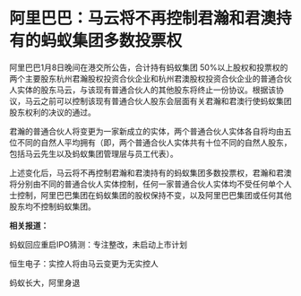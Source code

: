 # 阿里巴巴：马云将不再控制君瀚和君澳持有的蚂蚁集团多数投票权

阿里巴巴1月8日晚间在港交所公告，合计持有蚂蚁集团
50%以上股权和投票权的两个主要股东杭州君瀚股权投资合伙企业和杭州君澳股权投资合伙企业的普通合伙人实体的股东马云，与该现有普通合伙人的其他股东将终止一份协议。根据该协议，马云之前可以控制该现有普通合伙人股东会层面有关君瀚和君澳行使蚂蚁集团股东权利的决议的通过。

君瀚的普通合伙人将变更为一家新成立的实体，两个普通合伙人实体各自将均由五位不同的自然人平均拥有（即，两个普通合伙人实体共有十位不同的自然人股东，包括马云先生以及蚂蚁集团管理层与员工代表）。

上述变化后，马云将不再控制君瀚和君澳持有的蚂蚁集团多数投票权，君瀚和君澳将分别由不同的普通合伙人实体控制，任何一家普通合伙人实体均不受任何单个人士控制，阿里巴巴集团在蚂蚁集团的股权保持不变，以及阿里巴巴集团或任何其他股东均不控制蚂蚁集团。

**相关报道：**

蚂蚁回应重启IPO猜测：专注整改，未启动上市计划

恒生电子：实控人将由马云变更为无实控人

蚂蚁长大，阿里身退

